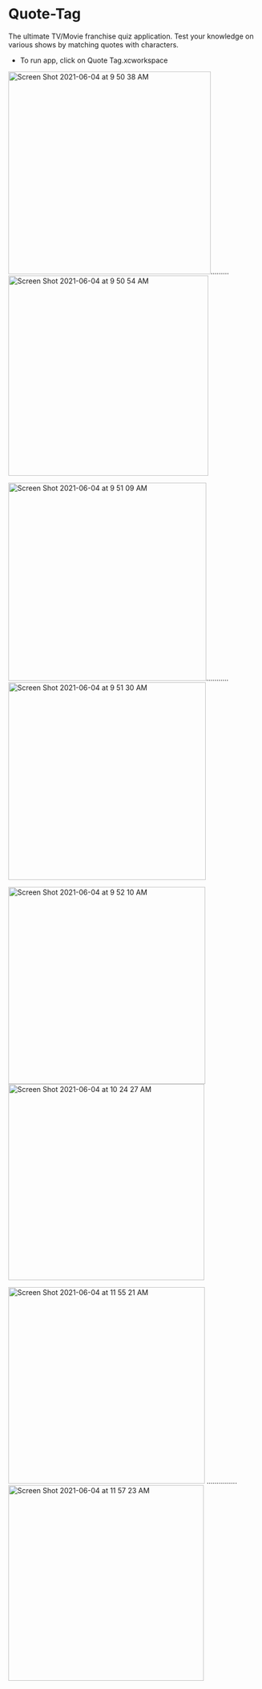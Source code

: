 # Quote-Tag


The ultimate TV/Movie franchise quiz application.
Test your knowledge on various shows by matching quotes with characters.

- To run app, click on Quote Tag.xcworkspace


<img width="404" alt="Screen Shot 2021-06-04 at 9 50 38 AM" src="https://user-images.githubusercontent.com/34945097/120812998-7ef97a80-c51b-11eb-831b-b36fffd56ca5.png">.........<img width="399" alt="Screen Shot 2021-06-04 at 9 50 54 AM" src="https://user-images.githubusercontent.com/34945097/120813051-8a4ca600-c51b-11eb-9587-32b9179f2144.png">


<img width="395" alt="Screen Shot 2021-06-04 at 9 51 09 AM" src="https://user-images.githubusercontent.com/34945097/120813066-90428700-c51b-11eb-89f9-360fd0b5afda.png">........... <img width="394" alt="Screen Shot 2021-06-04 at 9 51 30 AM" src="https://user-images.githubusercontent.com/34945097/120813088-96d0fe80-c51b-11eb-8895-b5884b8847e6.png">

<img width="393" alt="Screen Shot 2021-06-04 at 9 52 10 AM" src="https://user-images.githubusercontent.com/34945097/120813122-9cc6df80-c51b-11eb-88fd-180c353746a8.png">




<img width="391" alt="Screen Shot 2021-06-04 at 10 24 27 AM" src="https://user-images.githubusercontent.com/34945097/120816777-11e7e400-c51f-11eb-9931-121ea34a9749.png">


<img width="392" alt="Screen Shot 2021-06-04 at 11 55 21 AM" src="https://user-images.githubusercontent.com/34945097/120830029-15359c80-c52c-11eb-84e5-47c95e71f8fc.png"> ...............<img width="390" alt="Screen Shot 2021-06-04 at 11 57 23 AM" src="https://user-images.githubusercontent.com/34945097/120830063-1d8dd780-c52c-11eb-997e-e9e99b46d53a.png">

 
